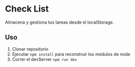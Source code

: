 # Check List
Almacena y gestiona tus tareas desde el localStorage.

## Uso
1. Clonar repositorio
2. Ejecutar ```npm install``` para reconstruir los módulos de node
3. Correr el devServer ```npm run dev```
